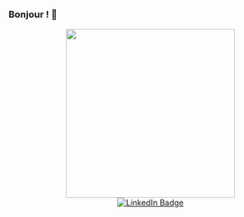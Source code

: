### Bonjour ! 👋

<div id="header" align="center">
  <img src="https://media.giphy.com/media/jdPMeyv9rn0hZHh8n9/giphy.gif" width="300"/>
</div>

<div id="badge" align="center">
 <a href=("https://www.linkedin.com/in/fabrice-pivert-/") {target="_blank"} rel="noopener"><img  src="https://img.shields.io/badge/LinkedIn-blue?logo=linkedin&logoColor=white&style=for-the-badge" alt="LinkedIn Badge"/></a>
</div>

